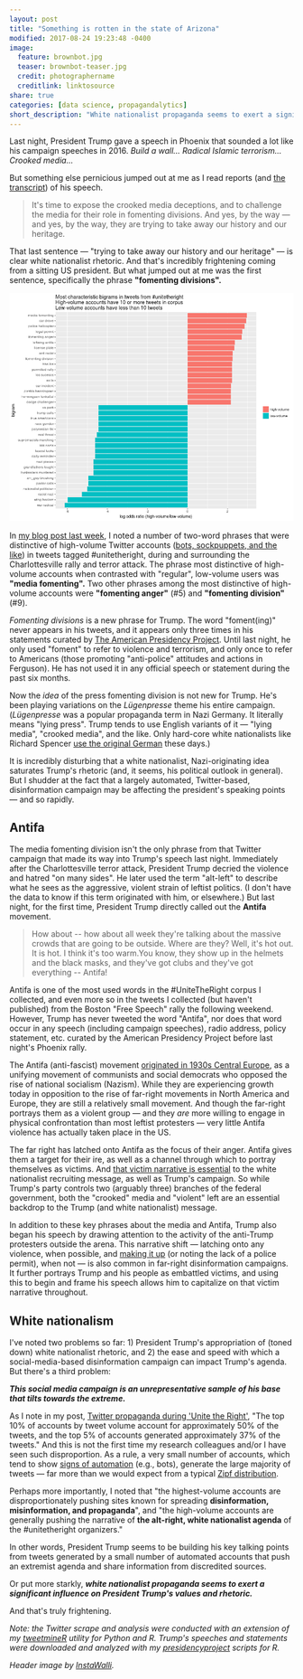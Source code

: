 ```yaml
---
layout: post
title: "Something is rotten in the state of Arizona"
modified: 2017-08-24 19:23:48 -0400
image:
  feature: brownbot.jpg
  teaser: brownbot-teaser.jpg
  credit: photographername
  creditlink: linktosource
share: true
categories: [data science, propagandalytics]
short_description: "White nationalist propaganda seems to exert a significant influence on President Trump's values and rhetoric."
---
```


Last night, President Trump gave a speech in Phoenix that sounded a lot like his campaign speeches in 2016. *Build a wall... Radical Islamic terrorism... Crooked media...*

But something else pernicious jumped out at me as I read reports (and <a href="http://time.com/4912055/donald-trump-phoenix-arizona-transcript/" target="blank_">the transcript</a>) of his speech.

> It's time to expose the crooked media deceptions, and to challenge the media for their role in fomenting divisions. And yes, by the way ― and yes, by the way, they are trying to take away our history and our heritage.

That last sentence ― "trying to take away our history and our heritage" ― is clear white nationalist rhetoric. And that's incredibly frightening coming from a sitting US president.
But what jumped out at me was the first sentence, specifically the phrase **"fomenting divisions".**

<a href="/assets/images/bigrams_logodds_10.png" target="blank_" target="blank_"><img src="/assets/images/bigrams_logodds_10.png" alt="Most distinctive bigrams shared on #unitetheright by low- and high-volume accounts" /></a>

In <a href="http://pushpullfork.com/2017/08/twitter-propaganda-during-unite-the-right/" target="blank_">my blog post last week</a>, I noted a number of two-word phrases that were distinctive of high-volume Twitter accounts (<a href="https://medium.com/data-for-democracy/spot-a-bot-identifying-automation-and-disinformation-on-social-media-2966ad93a203" target="blank_">bots, sockpuppets, and the like</a>) in tweets tagged #unitetheright, during and surrounding the Charlottesville rally and terror attack. The phrase most distinctive of high-volume accounts when contrasted with "regular", low-volume users was **"media fomenting".** Two other phrases among the most distinctive of high-volume accounts were **"fomenting anger"** (#5) and **"fomenting division"** (#9).

*Fomenting divisions* is a new phrase for Trump. The word "foment(ing)" never appears in his tweets, and it appears only three times in his statements curated by <a href="http://www.presidency.ucsb.edu/" target="blank_">The American Presidency Project</a>. Until last night, he only used "foment" to refer to violence and terrorism, and only once to refer to Americans (those promoting "anti-police" attitudes and actions in Ferguson). He has not used it in any official speech or statement during the past six months.

Now the *idea* of the press fomenting division is not new for Trump. He's been playing variations on the *Lügenpresse* theme his entire campaign. (*Lügenpresse* was a popular propaganda term in Nazi Germany. It literally means "lying press". Trump tends to use English variants of it ― "lying media", "crooked media", and the like. Only hard-core white nationalists like Richard Spencer <a href="http://www.cnn.com/2016/11/21/politics/alt-right-gathering-donald-trump/index.html" target="blank_">use the original German</a> these days.)

It is incredibly disturbing that a white nationalist, Nazi-originating idea saturates Trump's rhetoric (and, it seems, his political outlook in general). But I shudder at the fact that a largely automated, Twitter-based, disinformation campaign may be affecting the president's speaking points ― and so rapidly.

## Antifa

The media fomenting division isn't the only phrase from that Twitter campaign that made its way into Trump's speech last night. Immediately after the Charlottesville terror attack, President Trump decried the violence and hatred "on many sides". He later used the term "alt-left" to describe what he sees as the aggressive, violent strain of leftist politics. (I don't have the data to know if this term originated with him, or elsewhere.) But last night, for the first time, President Trump directly called out the **Antifa** movement.

> How about -- how about all week they're talking about the massive crowds that are going to be outside. Where are they? Well, it's hot out. It is hot. I think it's too warm.You know, they show up in the helmets and the black masks, and they've got clubs and they've got everything -- Antifa!

Antifa is one of the most used words in the #UniteTheRight corpus I collected, and even more so in the tweets I collected (but haven't published) from the Boston "Free Speech" rally the following weekend. However, Trump has never tweeted the word "Antifa", nor does that word occur in any speech (including campaign speeches), radio address, policy statement, etc. curated by the American Presidency Project before last night's Phoenix rally.

The Antifa (anti-fascist) movement <a href="https://jacobinmag.com/2017/05/antifascist-movements-hitler-nazis-kpd-spd-germany-cold-war" target="blank_">originated in 1930s Central Europe</a>, as a unifying movement of communists and social democrats who opposed the rise of national socialism (Nazism). While they are experiencing growth today in opposition to the rise of far-right movements in North America and Europe, they are still a relatively small movement. And though the far-right portrays them as a violent group ― and they *are* more willing to engage in physical confrontation than most leftist protesters ― very little Antifa violence has actually taken place in the US.

The far right has latched onto Antifa as the focus of their anger. Antifa gives them a target for their ire, as well as a channel through which to portray themselves as victims. And <a href="https://www.patreon.com/posts/13515855" target="blank_">that victim narrative is essential</a> to the white nationalist recruiting message, as well as Trump's campaign. So while Trump's party controls two (arguably three) branches of the federal government, both the "crooked" media and "violent" left are an essential backdrop to the Trump (and white nationalist) message.

In addition to these key phrases about the media and Antifa, Trump also began his speech by drawing attention to the activity of the anti-Trump protesters outside the arena. This narrative shift ― latching onto any violence, when possible, and <a href="http://www.msn.com/en-us/news/us/ap-fact-check-viral-photo-doesnt-show-antifa-beating-cop/ar-AAqcDqT?li=BBmkt5R&amp;ocid=spartanntp" target="blank_">making it up</a> (or noting the lack of a police permit), when not ― is also common in far-right disinformation campaigns. It further portrays Trump and his people as embattled victims, and using this to begin and frame his speech allows him to capitalize on that victim narrative throughout.

## White nationalism

I've noted two problems so far: 1) President Trump's appropriation of (toned down) white nationalist rhetoric, and 2) the ease and speed with which a social-media-based disinformation campaign can impact Trump's agenda. But there's a third problem:

***This social media campaign is an unrepresentative sample of his base that tilts towards the extreme.***

As I note in my post, <a href="http://pushpullfork.com/2017/08/twitter-propaganda-during-unite-the-right/" target="blank_">Twitter propaganda during 'Unite the Right'</a>, "The top 10% of accounts by tweet volume account for approximately 50% of the tweets, and the top 5% of accounts generated approximately 37% of the tweets." And this is not the first time my research colleagues and/or I have seen such disproportion. As a rule, a very small number of accounts, which tend to show <a href="https://medium.com/data-for-democracy/spot-a-bot-identifying-automation-and-disinformation-on-social-media-2966ad93a203" target="blank_">signs of automation</a> (e.g., bots), generate the large majority of tweets ― far more than we would expect from a typical <a href="https://en.wikipedia.org/wiki/Zipf%27s_law" target="blank_">Zipf distribution</a>.

Perhaps more importantly, I noted that "the highest-volume accounts are disproportionately pushing sites known for spreading **disinformation, misinformation, and propaganda**", and "the high-volume accounts are generally pushing the narrative of **the alt-right, white nationalist agenda** of the #unitetheright organizers."

In other words, President Trump seems to be building his key talking points from tweets generated by a small number of automated accounts that push an extremist agenda and share information from discredited sources.

Or put more starkly, ***white nationalist propaganda seems to exert a significant influence on President Trump's values and rhetoric.***

And that's truly frightening.

<i>Note: the Twitter scrape and analysis were conducted with an extension of my <a href="https://github.com/kshaffer/tweetmineR" target="blank_">tweetmineR</a> utility for Python and R. Trump's speeches and statements were downloaded and analyzed with my <a href="https://github.com/kshaffer/presidencyproject" target="blank_">presidencyproject</a> scripts for R.</i>

<i>Header image by <a href="https://www.pexels.com/photo/brown-cardboard-robot-artwork-176842/" target="blank_">InstaWalli</a>.</i>
